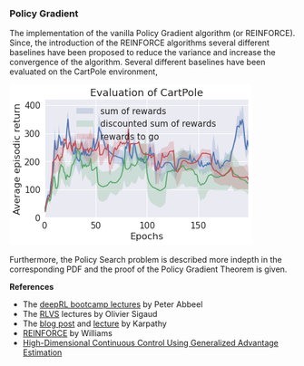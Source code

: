 ### Policy Gradient

The implementation of the vanilla Policy Gradient algorithm (or REINFORCE). Since, the introduction of the REINFORCE algorithms several different baselines have been proposed to reduce the variance and increase the convergence of the algorithm. Several different baselines have been evaluated on the CartPole environment, 

![](../img/result_pg_baselines.png)

Furthermore, the Policy Search problem is described more indepth in the corresponding PDF and the proof of the Policy Gradient Theorem is given.


**References**
- The [deepRL bootcamp lectures](https://www.youtube.com/watch?v=S_gwYj1Q-44) by Peter Abbeel
- The [RLVS](https://rlvs.aniti.fr/) lectures by Olivier Sigaud
- The [blog post](http://karpathy.github.io/2016/05/31/rl/) and [lecture](https://www.youtube.com/watch?v=tqrcjHuNdmQ) by Karpathy
- [REINFORCE](https://link.springer.com/article/10.1007/BF00992696) by Williams
- [High-Dimensional Continuous Control Using Generalized Advantage Estimation](https://arxiv.org/abs/1506.02438)